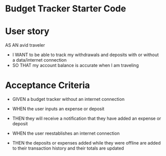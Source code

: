# Budget Tracker Starter Code

# User story
AS AN avid traveler
 - I WANT to be able to track my withdrawals and deposits with or without a data/internet connection
 - SO THAT my account balance is accurate when I am traveling

# Acceptance Criteria
- GIVEN a budget tracker without an internet connection

- WHEN the user inputs an expense or deposit
- THEN they will receive a notification that they have added an expense or deposit

- WHEN the user reestablishes an internet connection
- THEN the deposits or expenses added while they were offline are added to their transaction history and their totals are updated